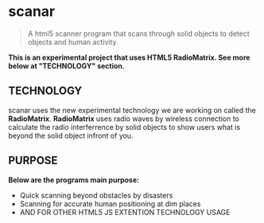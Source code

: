 # scanar
>A html5 scanner program that scans through solid objects to detect objects and human activity.

**This is an experimental project that uses HTML5 RadioMatrix. See more below at "TECHNOLOGY" section.**


## TECHNOLOGY
scanar uses the new experimental technology we are working on called the **RadioMatrix**. **RadioMatrix** uses radio waves by wireless connection to calculate the radio interferrence by solid objects to show users what is beyond the solid object infront of you.


## PURPOSE

**Below are the programs main purpose:**
* Quick scanning beyond obstacles by disasters
* Scanning for accurate human positioning at dim places
* AND FOR OTHER HTML5 JS EXTENTION TECHNOLOGY USAGE

